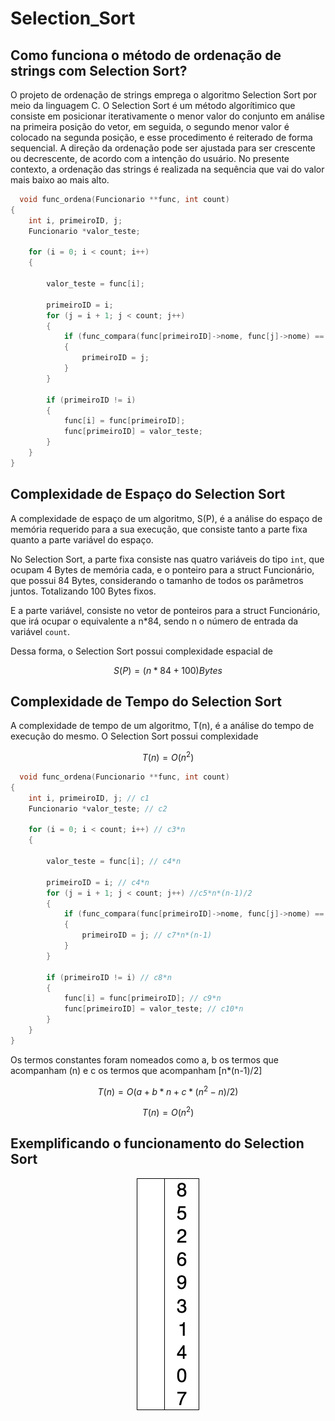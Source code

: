 # Selection_Sort

## Como funciona o método de ordenação de strings com Selection Sort? 

O projeto de ordenação de strings emprega o algoritmo Selection Sort por meio da linguagem C. O Selection Sort é um método algorítimico que consiste em posicionar iterativamente o menor valor do conjunto em análise na primeira posição do vetor, em seguida, o segundo menor valor é colocado na segunda posição, e esse procedimento é reiterado de forma sequencial. A direção da ordenação pode ser ajustada para ser crescente ou decrescente, de acordo com a intenção do usuário. No presente contexto, a ordenação das strings é realizada na sequência que vai do valor mais baixo ao mais alto. 

```c
  void func_ordena(Funcionario **func, int count)
{
    int i, primeiroID, j;
    Funcionario *valor_teste;

    for (i = 0; i < count; i++)
    {

        valor_teste = func[i]; 

        primeiroID = i;
        for (j = i + 1; j < count; j++)
        {
            if (func_compara(func[primeiroID]->nome, func[j]->nome) == 1)
            {
                primeiroID = j;
            }
        }

        if (primeiroID != i)
        {
            func[i] = func[primeiroID];
            func[primeiroID] = valor_teste;
        }
    }
}

```
## Complexidade de Espaço do Selection Sort

A complexidade de espaço de um algoritmo, S(P), é a análise do espaço de memória requerido para a sua execução, que consiste tanto a parte fixa quanto a parte variável do espaço. 

No Selection Sort, a parte fixa consiste nas quatro variáveis do tipo `int`, que ocupam 4 Bytes de memória cada, e o ponteiro para a struct Funcionário, que possui 84 Bytes, considerando o tamanho de todos os parâmetros juntos. Totalizando 100 Bytes fixos.

E a parte variável, consiste no vetor de ponteiros para a struct Funcionário, que irá ocupar o equivalente a n*84, sendo n o número de entrada da variável `count`.

Dessa forma, o Selection Sort possui complexidade espacial de

$$
S(P) = (n*84 + 100) Bytes
$$

## Complexidade de Tempo do Selection Sort

A complexidade de tempo de um algoritmo, T(n), é a análise do tempo de execução do mesmo. O Selection Sort possui complexidade

$$ 
T(n) = O (n^2) 
$$

```c
  void func_ordena(Funcionario **func, int count)
{
    int i, primeiroID, j; // c1
    Funcionario *valor_teste; // c2

    for (i = 0; i < count; i++) // c3*n
    {

        valor_teste = func[i]; // c4*n

        primeiroID = i; // c4*n
        for (j = i + 1; j < count; j++) //c5*n*(n-1)/2
        {
            if (func_compara(func[primeiroID]->nome, func[j]->nome) == 1) // c6*n*(n-1)/2
            {
                primeiroID = j; // c7*n*(n-1)
            }
        }

        if (primeiroID != i) // c8*n
        {
            func[i] = func[primeiroID]; // c9*n
            func[primeiroID] = valor_teste; // c10*n
        }
    }
}

```
Os termos constantes foram nomeados como a, b os termos que acompanham (n) e c os termos que acompanham [n*(n-1)/2]

$$T(n) = O(a + b*n + c*(n^2-n)/2)$$

$$T(n) = O(n^2)$$

## Exemplificando o funcionamento do Selection Sort 
<p align="center">
 <img src="selection-sort-animation.gif"/>
</p>
